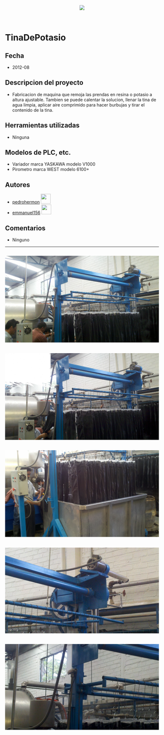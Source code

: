 <br/>
<p align="center">
  <img src="https://avatars2.githubusercontent.com/u/15052789?v=3&s=200">
</p>
<br/>

# TinaDePotasio

## Fecha
* 2012-08

## Descripcion del proyecto
* Fabricacion de maquina que remoja las prendas en resina o potasio a altura ajustable. Tambien se puede calentar la solucion, llenar la tina de agua limpia, aplicar aire comprimido para hacer burbujas y tirar el contenido de la tina.

## Herramientas utilizadas
* Ninguna

## Modelos de PLC, etc.
* Variador marca YASKAWA modelo V1000
* Pirometro marca WEST modelo 6100+

## Autores
* <a href="http://www.github.com/pedrohermon">pedrohermon</a> <img src="http://www.github.com/pedrohermon.png" height="32" width="32">
* <a href="http://www.github.com/emmanuel156">emmanuel156</a> <img src="http://www.github.com/emmanuel156.png" height="32" width="32">

## Comentarios
* Ninguno

---
![2012-06-14_10-42-20_882.jpg](/Fotos/2012-06-14_10-42-20_882.jpg)
---
![2012-06-14_10-42-26_526.jpg](/Fotos/2012-06-14_10-42-26_526.jpg)
---
![2012-06-14_10-42-34_833.jpg](/Fotos/2012-06-14_10-42-34_833.jpg)
---
![2012-06-14_10-42-42_68.jpg](/Fotos/2012-06-14_10-42-42_68.jpg)
---
![2012-06-14_10-42-48_520.jpg](/Fotos/2012-06-14_10-42-48_520.jpg)
---
